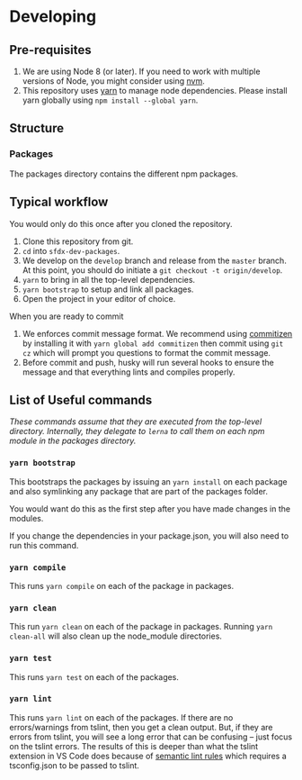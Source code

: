 # Developing

## Pre-requisites

1. We are using Node 8 (or later). If you need to work with multiple versions of Node, you
   might consider using [nvm](https://github.com/creationix/nvm).
1. This repository uses [yarn](https://yarnpkg.com/) to manage node dependencies. Please install yarn globally using `npm install --global yarn`.

## Structure

### Packages

The packages directory contains the different npm packages.

## Typical workflow

You would only do this once after you cloned the repository.

1. Clone this repository from git.
1. `cd` into `sfdx-dev-packages`.
1. We develop on the `develop` branch and release from the `master` branch. At
   this point, you should do initiate a `git checkout -t origin/develop`.
1. `yarn` to bring in all the top-level dependencies.
1. `yarn bootstrap` to setup and link all packages.
1. Open the project in your editor of choice.

When you are ready to commit

1. We enforces commit message format. We recommend using [commitizen](https://github.com/commitizen/cz-cli) by installing it with `yarn global add commitizen` then commit using `git cz` which will prompt you questions to format the commit message.
1. Before commit and push, husky will run several hooks to ensure the message and that everything lints and compiles properly.

## List of Useful commands

_These commands assume that they are executed from the top-level directory.
Internally, they delegate to `lerna` to call them on each npm module in the
packages directory._

### `yarn bootstrap`

This bootstraps the packages by issuing an `yarn install` on each package and
also symlinking any package that are part of the packages folder.

You would want do this as the first step after you have made changes in the
modules.

If you change the dependencies in your package.json, you will also need to run
this command.

### `yarn compile`

This runs `yarn compile` on each of the package in packages.

### `yarn clean`

This run `yarn clean` on each of the package in packages. Running `yarn clean-all` will also clean up the node_module directories.

### `yarn test`

This runs `yarn test` on each of the packages.

### `yarn lint`

This runs `yarn lint` on each of the packages. If there are no errors/warnings
from tslint, then you get a clean output. But, if they are errors from tslint,
you will see a long error that can be confusing – just focus on the tslint
errors. The results of this is deeper than what the tslint extension in VS Code
does because of [semantic lint
rules](https://palantir.github.io/tslint/usage/type-checking/) which requires a
tsconfig.json to be passed to tslint.
